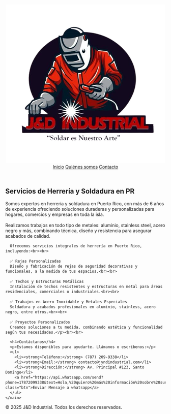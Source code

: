 <!DOCTYPE html>
<html lang="es">
<head>
  <meta charset="UTF-8" />
  <meta name="viewport" content="width=device-width, initial-scale=1.0"/>
  <title>Inicio | J&D INDUSTRIAL</title>
  <link rel="stylesheet" href="../css/estilos.css" />
</head>
<body>
  <header>
    <h1></h1>
    <a href="#inicio">
      <img src="/logo.png" class="logo-img" alt="logo">
    </a>
    <nav>
      <a href="inicio.html">Inicio</a> 
      <a href="quienes_somos.html">Quiénes somos</a>
      <a href="contacto.html">Contacto</a>
    </nav>
  </header>


  
  <main class="contenido">
    <h2>Servicios de Herrería y Soldadura en PR</h2>
      Somos expertos en herrería y soldadura en Puerto Rico, con más de 6 años de experiencia ofreciendo soluciones duraderas y personalizadas para hogares, comercios y empresas en toda la isla.<br><br>
      Realizamos trabajos en todo tipo de metales: aluminio, stainless steel, acero negro y más, combinando técnica, diseño y resistencia para asegurar acabados de calidad.<br>
      
      Ofrecemos servicios integrales de herrería en Puerto Rico, incluyendo:<br><br>
      
      ✅ Rejas Personalizadas
      Diseño y fabricación de rejas de seguridad decorativas y funcionales, a la medida de tus espacios.<br><br>
      
      ✅ Techos y Estructuras Metálicas
      Instalación de techos resistentes y estructuras en metal para áreas residenciales, comerciales o industriales.<br><br>
      
      ✅ Trabajos en Acero Inoxidable y Metales Especiales
      Soldadura y acabados profesionales en aluminio, stainless, acero negro, entre otros.<br><br>
      
      ✅ Proyectos Personalizados
      Creamos soluciones a tu medida, combinando estética y funcionalidad según tus necesidades.</p><br><br>
  </main>

  <main class="hero">
  
      <h4>Contáctanos</h4>
      <p>Estamos disponibles para ayudarte. Llámanos o escríbenos:</p>
      <ul>
        <li><strong>Teléfono:</strong> (787) 209-9338</li>
        <li><strong>Email:</strong> contacto@jyndindustrial.com</li>
        <li><strong>Dirección:</strong> Av. Principal #123, Santo Domingo</li>
        <a href="https://api.whatsapp.com/send?phone=17872099338&text=Hola,%20quiero%20más%20información%20sobre%20sus%20servicios" class="btn">Enviar Mensaje a whatsapp</a>
      </ul>
    </main>
  </main>

  <footer>
    <p>&copy; 2025 J&D Industrial. Todos los derechos reservados.</p>
  </footer>
</body>
</html>

